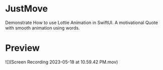 # JustMove
Demonstrate How to use Lottie Animation in SwiftUI. A motivational Quote with smooth animation using words. 

# Preview
![](Screen Recording 2023-05-18 at 10.59.42 PM.mov)
